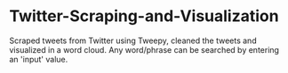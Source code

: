 # Twitter-Scraping-and-Visualization
Scraped tweets from Twitter using Tweepy, cleaned the tweets and visualized in a word cloud. Any word/phrase can be searched by entering an 'input' value.
